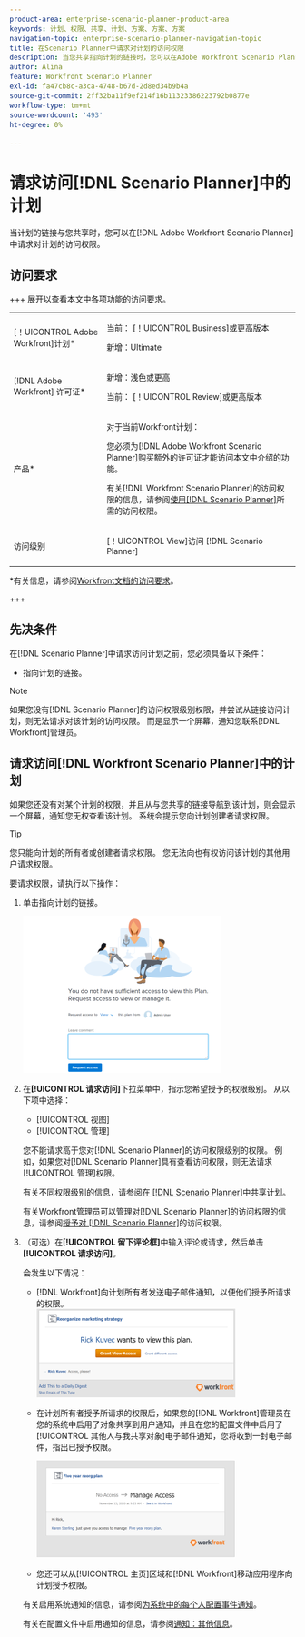 ```yaml
---
product-area: enterprise-scenario-planner-product-area
keywords: 计划、权限、共享、计划、方案、方案、方案
navigation-topic: enterprise-scenario-planner-navigation-topic
title: 在Scenario Planner中请求对计划的访问权限
description: 当您共享指向计划的链接时，您可以在Adobe Workfront Scenario Planner中请求对计划的访问权限。
author: Alina
feature: Workfront Scenario Planner
exl-id: fa47cb8c-a3ca-4748-b67d-2d8ed34b9b4a
source-git-commit: 2ff32ba11f9ef214f16b11323386223792b0877e
workflow-type: tm+mt
source-wordcount: '493'
ht-degree: 0%

---
```


# 请求访问[!DNL Scenario Planner]中的计划

当计划的链接与您共享时，您可以在[!DNL Adobe Workfront Scenario Planner]中请求对计划的访问权限。

## 访问要求

+++ 展开以查看本文中各项功能的访问要求。

<table style="table-layout:auto"> 
 <col> 
 <col> 
 <tbody> 
  <tr> 
   <td> <p> [！UICONTROL Adobe Workfront]计划*</p> </td> 
   <td> <p>当前： [！UICONTROL Business]或更高版本</p>
   <p>新增：Ultimate </p>
   </td> 
  </tr> 
  <tr> 
   <td> <p>[!DNL Adobe Workfront] 许可证*</p> </td> 
   <td> <p>新增：浅色或更高</p> 
   <p>当前： [！UICONTROL Review]或更高版本</p> </td> 
  </tr> 
  <tr> 
   <td>产品* </td> 
   <td> 
   <p>对于当前Workfront计划： </p>
   <p>您必须为[!DNL Adobe Workfront Scenario Planner]购买额外的许可证才能访问本文中介绍的功能。</p> <p>有关[!DNL Workfront Scenario Planner]的访问权限的信息，请参阅<a href="../scenario-planner/access-needed-to-use-sp.md" class="MCXref xref">使用[!DNL Scenario Planner]</a>所需的访问权限。 </p> </td> 
  </tr> 
  <tr data-mc-conditions=""> 
   <td>访问级别 </td> 
   <td> <p>[！UICONTROL View]访问 [!DNL Scenario Planner]</p> </td> 
  </tr> 
   </tbody> 
</table>

*有关信息，请参阅[Workfront文档的访问要求](/help/quicksilver/administration-and-setup/add-users/access-levels-and-object-permissions/access-level-requirements-in-documentation.md)。

+++

## 先决条件

在[!DNL Scenario Planner]中请求访问计划之前，您必须具备以下条件：

* 指向计划的链接。

>[!NOTE]
>
>如果您没有[!DNL Scenario Planner]的访问权限级别权限，并尝试从链接访问计划，则无法请求对该计划的访问权限。 而是显示一个屏幕，通知您联系[!DNL Workfront]管理员。

## 请求访问[!DNL Workfront Scenario Planner]中的计划

如果您还没有对某个计划的权限，并且从与您共享的链接导航到该计划，则会显示一个屏幕，通知您无权查看该计划。 系统会提示您向计划创建者请求权限。

>[!TIP]
>
>您只能向计划的所有者或创建者请求权限。 您无法向也有权访问该计划的其他用户请求权限。

要请求权限，请执行以下操作：

1. 单击指向计划的链接。

   ![](assets/request-access-to-plan-350x277.png)

1. 在&#x200B;**[!UICONTROL 请求访问]**&#x200B;下拉菜单中，指示您希望授予的权限级别。 从以下项中选择：

   * [!UICONTROL 视图]
   * [!UICONTROL 管理]

   您不能请求高于您对[!DNL Scenario Planner]的访问权限级别的权限。 例如，如果您对[!DNL Scenario Planner]具有查看访问权限，则无法请求[!UICONTROL 管理]权限。

   有关不同权限级别的信息，请参阅[在 [!DNL Scenario Planner]](../scenario-planner/share-a-plan.md)中共享计划。

   有关Workfront管理员可以管理对[!DNL Scenario Planner]的访问权限的信息，请参阅[授予对 [!DNL Scenario Planner]](../administration-and-setup/add-users/configure-and-grant-access/grant-access-sp.md)的访问权限。

1. （可选）在&#x200B;**[!UICONTROL 留下评论框]**&#x200B;中输入评论或请求，然后单击&#x200B;**[!UICONTROL 请求访问]**。

   会发生以下情况：

   * [!DNL Workfront]向计划所有者发送电子邮件通知，以便他们授予所请求的权限。\
     ![](assets/request-access-to-plan-email-350x156.png)

   * 在计划所有者授予所请求的权限后，如果您的[!DNL Workfront]管理员在您的系统中启用了对象共享到用户通知，并且在您的配置文件中启用了[!UICONTROL 其他人与我共享对象]电子邮件通知，您将收到一封电子邮件，指出已授予权限。

     ![](assets/access-granted-to-plan-email-350x172.png)

   * 您还可以从[!UICONTROL 主页]区域和[!DNL Workfront]移动应用程序向计划授予权限。

   有关启用系统通知的信息，请参阅[为系统中的每个人配置事件通知](../administration-and-setup/manage-workfront/emails/configure-event-notifications-for-everyone-in-the-system.md)。

   有关在配置文件中启用通知的信息，请参阅[通知：其他信息](../workfront-basics/using-notifications/notifications-misc-information.md)。
